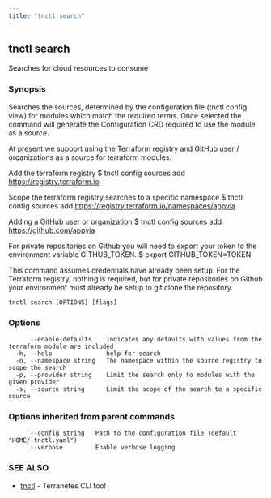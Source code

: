 ```yaml
---
title: "tnctl search"
---
```

## tnctl search

Searches for cloud resources to consume

### Synopsis


Searches the sources, determined by the configuration file (tnctl config view)
for modules which match the required terms. Once selected the command will
generate the Configuration CRD required to use the module as a source.

At present we support using the Terraform registry and GitHub user / organizations
as a source for terraform modules.

Add the terraform registry
$ tnctl config sources add https://registry.terraform.io

Scope the terraform registry searches to a specific namespace
$ tnctl config sources add https://registry.terraform.io/namespaces/appvia

Adding a GitHub user or organization
$ tnctl config sources add https://github.com/appvia

For private repositories on Github you will need to export your token
to the environment variable GITHUB_TOKEN.
$ export GITHUB_TOKEN=TOKEN

This command assumes credentials have already been setup. For the Terraform registry,
nothing is required, but for private repositories on Github your environment must
already be setup to git clone the repository.


```
tnctl search [OPTIONS] [flags]
```

### Options

```
      --enable-defaults    Indicates any defaults with values from the terraform module are included
  -h, --help               help for search
  -n, --namespace string   The namespace within the source registry to scope the search
  -p, --provider string    Limit the search only to modules with the given provider
  -s, --source string      Limit the scope of the search to a specific source
```

### Options inherited from parent commands

```
      --config string   Path to the configuration file (default "HOME/.tnctl.yaml")
      --verbose         Enable verbose logging
```

### SEE ALSO

* [tnctl](../tnctl)	 - Terranetes CLI tool

